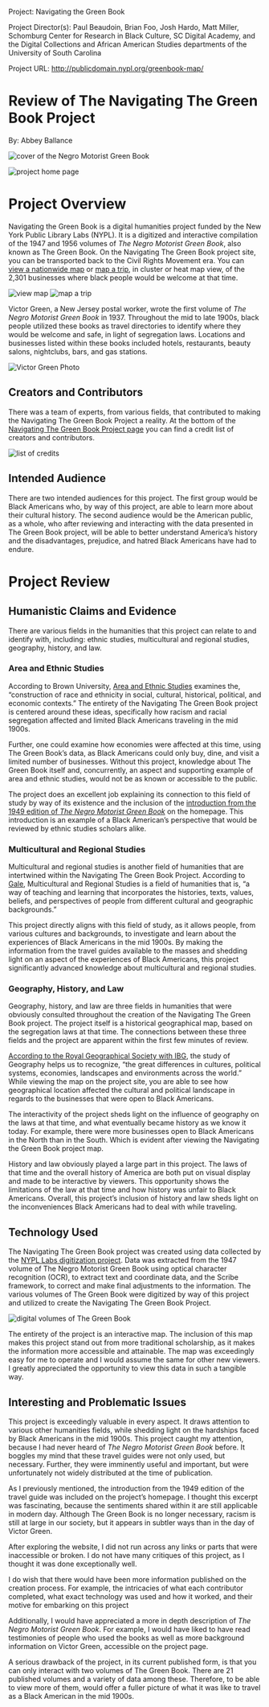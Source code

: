 Project: Navigating the Green Book 

Project Director(s): Paul Beaudoin, Brian Foo, Josh Hardo, Matt Miller, Schomburg Center for Research in Black Culture, SC Digital Academy, and the Digital Collections and African American Studies departments of the University of South Carolina 

Project URL: http://publicdomain.nypl.org/greenbook-map/

# Review of The Navigating The Green Book Project
By: Abbey Ballance

![cover of the Negro Motorist Green Book](https://abbeyballance.github.io/Abbeyb_engl350/images/GreenBookPhoto.jpeg)

![project home page](https://abbeyballance.github.io/Abbeyb_engl350/images/Cover.png)

# Project Overview 
Navigating the Green Book is a digital humanities project funded by the New York Public Library Labs (NYPL). It is a digitized and interactive compilation of the 1947 and 1956 volumes of _The Negro Motorist Green Book_, also known as The Green Book. On the Navigating The Green Book project site, you can be transported back to the Civil Rights Movement era. You can [view a nationwide map](https://publicdomain.nypl.org/greenbook-map/map.html#layer=cluster&year=1947) or [map a trip](https://publicdomain.nypl.org/greenbook-map/trip.html), in cluster or heat map view, of the 2,301 businesses where black people would be welcome at that time.

![view map](https://abbeyballance.github.io/Abbeyb_engl350/images/ViewMap.png)
![map a trip](https://abbeyballance.github.io/Abbeyb_engl350/images/MapATrip.png)

Victor Green, a New Jersey postal worker, wrote the first volume of _The Negro Motorist Green Book_ in 1937. Throughout the mid to late 1900s, black people utilized these books as travel directories to identify where they would be welcome and safe, in light of segregation laws. Locations and businesses listed within these books included hotels, restaurants, beauty salons, nightclubs, bars, and gas stations. 

![Victor Green Photo](https://abbeyballance.github.io/Abbeyb_engl350/images/VictorGreenPhoto.png)

## Creators and Contributors
There was a team of experts, from various fields, that contributed to making the Navigating The Green Book Project a reality. At the bottom of the [Navigating The Green Book Project page](http://publicdomain.nypl.org/greenbook-map/) you can find a credit list of creators and contributors.

![list of credits](https://abbeyballance.github.io/Abbeyb_engl350/images/Credit.png)

## Intended Audience
There are two intended audiences for this project. The first group would be Black Americans who, by way of this project, are able to learn more about their cultural history. The second audience would be the American public, as a whole, who after reviewing and interacting with the data presented in The Green Book project, will be able to better understand America’s history and the disadvantages, prejudice, and hatred Black Americans have had to endure. 


# Project Review
## Humanistic Claims and Evidence
There are various fields in the humanities that this project can relate to and identify with, including: ethnic studies, multicultural and regional studies, geography, history, and law. 

### Area and Ethnic Studies
According to Brown University, [Area and Ethnic Studies](https://bulletin.brown.edu/the-college/concentrations/eths/) examines the, “construction of race and ethnicity in social, cultural, historical, political, and economic contexts.” 
The entirety of the Navigating The Green Book project is centered around these ideas, specifically how racism and racial segregation affected and limited Black Americans traveling in the mid 1900s. 

Further, one could examine how economies were affected at this time, using The Green Book’s data, as Black Americans could only buy, dine, and visit a limited number of businesses. Without this project, knowledge about The Green Book itself and, concurrently, an aspect and supporting example of area and ethnic studies, would not be as known or accessible to the public. 

The project does an excellent job explaining its connection to this field of study by way of its existence and the inclusion of the [introduction from the 1949 edition of _The Negro Motorist Green Book_](https://digitalcollections.nypl.org/items/9e004590-8df4-0132-bce5-58d385a7b928) on the homepage. This introduction is an example of a Black American’s perspective that would be reviewed by ethnic studies scholars alike. 

### Multicultural and Regional Studies
Multicultural and regional studies is another field of humanities that are intertwined within the Navigating The Green Book Project. According to [Gale](https://www.gale.com/multicultural-and-regional-studies#:~:text=Investigate%20the%20academic%20discipline%20of,different%20cultural%20and%20geographic%20backgrounds.), Multicultural and Regional Studies is a field of humanities that is, “a way of teaching and learning that incorporates the histories, texts, values, beliefs, and perspectives of people from different cultural and geographic backgrounds.” 

This project directly aligns with this field of study, as it allows people, from various cultures and backgrounds, to investigate and learn about the experiences of Black Americans in the mid 1900s. By making the information from the travel guides available to the masses and shedding light on an aspect of the experiences of Black Americans, this project significantly advanced knowledge about multicultural and regional studies.

### Geography, History, and Law
Geography, history, and law are three fields in humanities that were obviously consulted throughout the creation of the Navigating The Green Book project. The project itself is a historical geographical map, based on the segregation laws at that time. The connections between these three fields and the project are apparent within the first few minutes of review. 

[According to the Royal Geographical Society with IBG](https://www.rgs.org/geography/choose-geography/geography-at-university/), the study of Geography helps us to recognize, “the great differences in cultures, political systems, economies, landscapes and environments across the world.” While viewing the map on the project site, you are able to see how geographical location affected the cultural and political landscape in regards to the businesses that were open to Black Americans. 

The interactivity of the project sheds light on the influence of geography on the laws at that time, and what eventually became history as we know it today. For example, there were more businesses open to Black Americans in the North than in the South. Which is evident after viewing the Navigating the Green Book project map. 

History and law obviously played a large part in this project. The laws of that time and the overall history of America are both put on visual display and made to be interactive by viewers. This opportunity shows the limitations of the law at that time and how history was unfair to Black Americans. Overall, this project’s inclusion of history and law  sheds light on the inconveniences Black Americans had to deal with while traveling. 


## Technology Used
The Navigating The Green Book project was created using data collected by the [NYPL Labs digitization project](https://digitalcollections.nypl.org/collections/the-green-book#/?tab=navigation). Data was extracted from the 1947 volume of The Negro Motorist Green Book using optical character recognition (OCR), to extract text and coordinate data, and the Scribe framework, to correct and make final adjustments to the information. The various volumes of The Green Book were digitized by way of this project and utilized to create the Navigating The Green Book Project. 

![digital volumes of The Green Book](https://abbeyballance.github.io/Abbeyb_engl350/images/NYPLProject.png)

The entirety of the project is an interactive map. The inclusion of this map makes this project stand out from more traditional scholarship, as it makes the information more accessible and attainable. The map was exceedingly easy for me to operate and I would assume the same for other new viewers. I greatly appreciated the opportunity to view this data in such a tangible way. 


## Interesting and Problematic Issues
This project is exceedingly valuable in every aspect. It draws attention to various other humanities fields, while shedding light on the hardships faced by Black Americans in the mid 1900s. This project caught my attention, because I had never heard of _The Negro Motorist Green Book_ before. It boggles my mind that these travel guides were not only used, but necessary. Further, they were imminently useful and important, but were unfortunately not widely distributed at the time of publication. 

As I previously mentioned, the introduction from the 1949 edition of the travel guide was included on the project’s homepage. I thought this excerpt was fascinating, because the sentiments shared within it are still applicable in modern day. Although The Green Book is no longer necessary, racism is still at large in our society, but it appears in subtler ways than in the day of Victor Green. 

After exploring the website, I did not run across any links or parts that were inaccessible or broken. I do not have many critiques of this project, as I thought it was done exceptionally well. 

I do wish that there would have been more information published on the creation process. For example, the intricacies of what each contributor completed, what exact technology was used and how it worked, and their motive for embarking on this project

Additionally, I would have appreciated a more in depth description of _The Negro Motorist Green Book_. For example, I would have liked to have read testimonies of people who used the books as well as more background information on Victor Green, accessible on the project page. 

A serious drawback of the project, in its current published form, is that you can only interact with two volumes of The Green Book. There are 21 published volumes and a variety of data among these. Therefore, to be able to view more of them, would offer a fuller picture of what it was like to travel as a Black American in the mid 1900s. 

